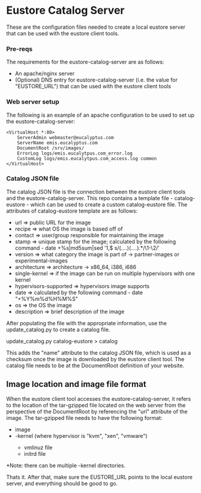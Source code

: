 Eustore Catalog Server
======================

These are the configuration files needed to create a local eustore server that can be used with the eustore client tools.

### Pre-reqs

The requirements for the eustore-catalog-server are as follows:

* An apache/nginx server
* (Optional) DNS entry for eustore-catalog-server (i.e. the value for "EUSTORE_URL") that can be used with the eustore client tools

### Web server setup

The following is an example of an apache configuration to be used to set up the eustore-catalog-server:

```
<VirtualHost *:80>
    ServerAdmin webmaster@eucalyptus.com
    ServerName emis.eucalyptus.com
    DocumentRoot /srv/images/
    ErrorLog logs/emis.eucalytpus.com_error.log
    CustomLog logs/emis.eucalytpus.com_access.log common
</VirtualHost>
```

### Catalog JSON file

The catalog JSON file is the connection between the eustore client tools and the eustore-catalog-server. This repo contains a template file - catalog-eustore - which can be used to create a custom catalog-eustore file.  The attributes of catalog-eustore template are as follows:

* url => public URL for the image
* recipe => what OS the image is based off of
* contact => user/group responsible for maintaining the image
* stamp => unique stamp for the image; calculated by the following command - date +%s|md5sum|sed '1,$ s/\(....\)\(....\).*/\1-\2/'
* version => what category the image is part of -> partner-images or experimental-images
* architecture => architecture -> x86_64, i386, i686
* single-kernel => if the image can be run on multiple hypervisors with one kernel
* hypervisors-supported => hypervisors image supports
* date => calculated by the following command - date "+%Y%m%d%H%M%S"
* os => the OS the image 
* description => brief description of the image

After populating the file with the appropriate information, use the update_catalog.py to create a catalog file.

update_catalog.py catalog-eustore > catalog

This adds the "name" attribute to the catalog JSON file, which is used as a checksum once the image is downloaded by the eustore client tool.  The catalog file needs to be at the DocumentRoot definition of your website.   

## Image location and image file format

When the eustore client tool accesses the eustore-catalog-server, it refers to the location of the tar-gzipped file located on the web server from the perspective of the DocumentRoot by referencing the "url" attribute of the image. The tar-gzipped file needs to have the following format:

* image
* <hypervisor>-kernel (where hypervisor is "kvm", "xen", "vmware")
   * vmlinuz file
   * initrd file

*Note: there can be multiple <hypervisor>-kernel directories.

Thats it.  After that, make sure the EUSTORE_URL points to the local eustore server, and everything should be good to go.
